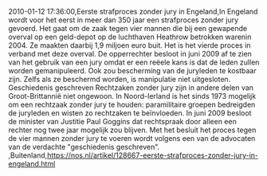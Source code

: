 2010-01-12 17:36:00,Eerste strafproces zonder jury in Engeland,In Engeland wordt voor het eerst in meer dan 350 jaar een strafproces zonder jury gevoerd. Het gaat om de zaak tegen vier mannen die bij een gewapende overval op een geld-depot op de luchthaven Heathrow betrokken warenin 2004. Ze maakten daarbij 1,9 miljoen euro buit. Het is het vierde proces in verband met deze overval. De opperrechter besloot in juni 2009 af te zien van het gebruik van een jury omdat er een reëele kans is dat de leden zullen worden gemanipuleerd. Ook zou bescherming van de juryleden te kostbaar zijn. Zelfs als ze beschermd worden, is manipulatie niet uitgesloten. Geschiedenis geschreven Rechtzaken zonder jury zijn in andere delen van Groot-Brittannië niet ongewoon. In Noord-Ierland is het sinds 1973 mogelijk om een rechtzaak zonder jury te houden: paramilitaire groepen bedreigden de juryleden en wisten zo rechtzaken te beïnvloeden. In juni 2009 besloot de minister van Justitie Paul Goggins dat rechtspraak door alleen een rechter nog twee jaar mogelijk zou blijven. Met het besluit het proces tegen de vier mannen zonder jury te voeren wordt volgens een van de advocaten van de verdachte "geschiedenis geschreven". ,Buitenland,https://nos.nl/artikel/128667-eerste-strafproces-zonder-jury-in-engeland.html
